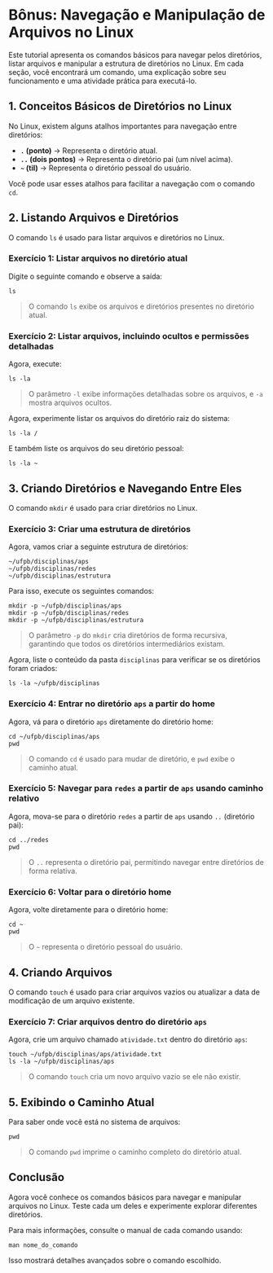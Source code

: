 # Bônus: Navegação e Manipulação de Arquivos no Linux

Este tutorial apresenta os comandos básicos para navegar pelos diretórios, listar arquivos e manipular a estrutura de diretórios no Linux. Em cada seção, você encontrará um comando, uma explicação sobre seu funcionamento e uma atividade prática para executá-lo.

## 1. Conceitos Básicos de Diretórios no Linux

No Linux, existem alguns atalhos importantes para navegação entre diretórios:
- **`.` (ponto)** → Representa o diretório atual.
- **`..` (dois pontos)** → Representa o diretório pai (um nível acima).
- **`~` (til)** → Representa o diretório pessoal do usuário.

Você pode usar esses atalhos para facilitar a navegação com o comando `cd`.

## 2. Listando Arquivos e Diretórios

O comando `ls` é usado para listar arquivos e diretórios no Linux.

### Exercício 1: Listar arquivos no diretório atual

Digite o seguinte comando e observe a saída:

```
ls
```

> O comando `ls` exibe os arquivos e diretórios presentes no diretório atual.

### Exercício 2: Listar arquivos, incluindo ocultos e permissões detalhadas

Agora, execute:

```
ls -la
```

> O parâmetro `-l` exibe informações detalhadas sobre os arquivos, e `-a` mostra arquivos ocultos.

Agora, experimente listar os arquivos do diretório raiz do sistema:

```
ls -la /
```

E também liste os arquivos do seu diretório pessoal:

```
ls -la ~
```

## 3. Criando Diretórios e Navegando Entre Eles

O comando `mkdir` é usado para criar diretórios no Linux.

### Exercício 3: Criar uma estrutura de diretórios

Agora, vamos criar a seguinte estrutura de diretórios:

```
~/ufpb/disciplinas/aps
~/ufpb/disciplinas/redes
~/ufpb/disciplinas/estrutura
```

Para isso, execute os seguintes comandos:

```
mkdir -p ~/ufpb/disciplinas/aps
mkdir -p ~/ufpb/disciplinas/redes
mkdir -p ~/ufpb/disciplinas/estrutura
```

> O parâmetro `-p` do `mkdir` cria diretórios de forma recursiva, garantindo que todos os diretórios intermediários existam.

Agora, liste o conteúdo da pasta `disciplinas` para verificar se os diretórios foram criados:

```
ls -la ~/ufpb/disciplinas
```

### Exercício 4: Entrar no diretório `aps` a partir do home

Agora, vá para o diretório `aps` diretamente do diretório home:

```
cd ~/ufpb/disciplinas/aps
pwd
```

> O comando `cd` é usado para mudar de diretório, e `pwd` exibe o caminho atual.

### Exercício 5: Navegar para `redes` a partir de `aps` usando caminho relativo

Agora, mova-se para o diretório `redes` a partir de `aps` usando `..` (diretório pai):

```
cd ../redes
pwd
```

> O `..` representa o diretório pai, permitindo navegar entre diretórios de forma relativa.

### Exercício 6: Voltar para o diretório home

Agora, volte diretamente para o diretório home:

```
cd ~
pwd
```

> O `~` representa o diretório pessoal do usuário.

## 4. Criando Arquivos

O comando `touch` é usado para criar arquivos vazios ou atualizar a data de modificação de um arquivo existente.

### Exercício 7: Criar arquivos dentro do diretório `aps`

Agora, crie um arquivo chamado `atividade.txt` dentro do diretório `aps`:

```
touch ~/ufpb/disciplinas/aps/atividade.txt
ls -la ~/ufpb/disciplinas/aps
```

> O comando `touch` cria um novo arquivo vazio se ele não existir.

## 5. Exibindo o Caminho Atual

Para saber onde você está no sistema de arquivos:

```
pwd
```

> O comando `pwd` imprime o caminho completo do diretório atual.

## Conclusão

Agora você conhece os comandos básicos para navegar e manipular arquivos no Linux. Teste cada um deles e experimente explorar diferentes diretórios.

Para mais informações, consulte o manual de cada comando usando:

```
man nome_do_comando
```

Isso mostrará detalhes avançados sobre o comando escolhido.
